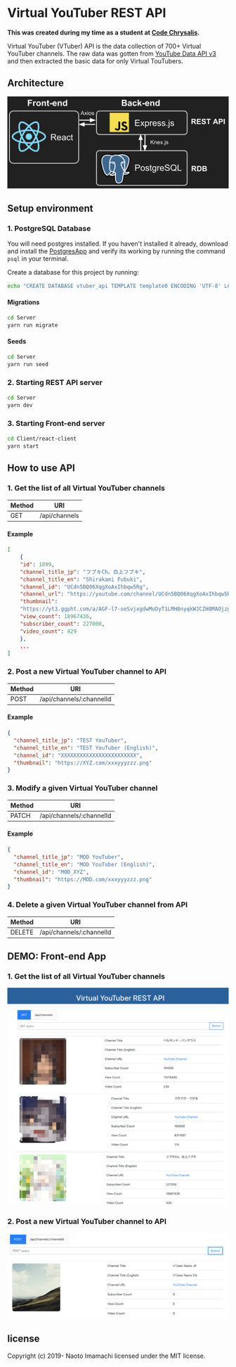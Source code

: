 # Virtual YouTuber REST API

**This was created during my time as a student at [Code Chrysalis](https://www.codechrysalis.io/).**

Virtual YouTuber (VTuber) API is the data collection of 700+ Virtual YouTuber channels. The raw data was gotten from [YouTube Data API v3](https://developers.google.com/youtube/v3) and then extracted the basic data for only Virtual TouTubers.

## Architecture

![architecture](./img/architecture.png)

## Setup environment

### 1. PostgreSQL Database

You will need postgres installed. If you haven't installed it already, download and install the [PostgresApp](https://postgresapp.com/) and verify its working by running the command `psql` in your terminal.

Create a database for this project by running:

```bash
echo "CREATE DATABASE vtuber_api TEMPLATE template0 ENCODING 'UTF-8' LC_COLLATE 'ja_JP.UTF-8' LC_CTYPE 'ja_JP.UTF-8';" | psql
```

#### Migrations

```bash
cd Server
yarn run migrate
```

#### Seeds

```bash
cd Server
yarn run seed
```

### 2. Starting REST API server

```bash
cd Server
yarn dev
```

### 3. Starting Front-end server

```bash
cd Client/react-client
yarn start
```

## How to use API

### 1. Get the list of all Virtual YouTuber channels

| Method | URI           |
| ------ | ------------- |
| GET    | /api/channels |

#### Example

```json
[
    {
    "id": 1099,
    "channel_title_jp": "フブキCh。白上フブキ",
    "channel_title_en": "Shirakami Fubuki",
    "channel_id": "UCdn5BQ06XqgXoAxIhbqw5Rg",
    "channel_url": "https://youtube.com/channel/UCdn5BQ06XqgXoAxIhbqw5Rg",
    "thumbnail":
    "https://yt3.ggpht.com/a/AGF-l7-oeSvjxgdwMoDyT1LMH8nyqkWJCZH8MAOjzg=s800-c-k-c0xffffffff-no-rj-mo",
    "view_count": 18967436,
    "subscriber_count": 227000,
    "video_count": 429
    },
    ...
]
```

### 2. Post a new Virtual YouTuber channel to API

| Method | URI                      |
| ------ | ------------------------ |
| POST   | /api/channels/:channelId |

#### Example

```json
{
  "channel_title_jp": "TEST YouTuber",
  "channel_title_en": "TEST YouTuber (English)",
  "channel_id": "XXXXXXXXXXXXXXXXXXXXXXXX",
  "thumbnail": "https://XYZ.com/xxxyyyzzz.png"
}
```

### 3. Modify a given Virtual YouTuber channel

| Method | URI                      |
| ------ | ------------------------ |
| PATCH  | /api/channels/:channelId |

#### Example

```json
{
  "channel_title_jp": "MOD YouTuber",
  "channel_title_en": "MOD YouTuber (English)",
  "channel_id": "MOD_XYZ",
  "thumbnail": "https://MOD.com/xxxyyyzzz.png"
}
```

### 4. Delete a given Virtual YouTuber channel from API

| Method | URI                      |
| ------ | ------------------------ |
| DELETE | /api/channels/:channelId |

## DEMO: Front-end App

### 1. Get the list of all Virtual YouTuber channels

![reactAppDemo1](./img/reactAppDemo1.png)

### 2. Post a new Virtual YouTuber channel to API

![reactAppDemo2](./img/reactAppDemo2.png)

## license

Copyright (c) 2019- Naoto Imamachi licensed under the MIT license.
